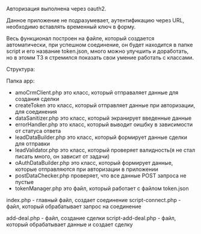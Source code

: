 Авторизация выполнена через oauth2.

Данное приложение не подразумевает, аутентификацию через URL, необходимо вставлять
временный ключ в форму.

Весь функционал построен на файле, который создается автоматически, при успешном соединение, он будет находится
в папке script и его название token.json, много можно улучшить и доработать, но в этомм ТЗ я стремился показать свои умение работать с классами.




Структура:

Папка app:
- amoCrmClient.php это класс, который отправаляет данные для создания сделки
- createToken это класс, который отправляет данные при авторизации, для соединения
- dataSanitizer.php это класс, который экранирует введенные данные
- errorHandler.php это класс, который выводит оишбку в зависимости от статуса ответа
- leadDataBuilder.php это класс, который формирует данные сделки для отправки
- leadValidator.php это класс, который проверяет валидность(я не стал писать много, он зависит от задачи)
- oAuthDataBuilder.php это класс, который формирует данные, которые отправляются при авторизации в приложении
- postDataChecker.php проверяет, что все данные POST запроса не пустые
- tokenManager.php это файл, который работает с файлом token.json




index.php - главный файл, создает соединение
script-connect.php - файл, который обрабатывает запрос на соединение

add-deal.php - файл, создание сделки
script-add-deal.php - файл, который обрабатывает данные и создает сделку




